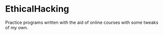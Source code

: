 # EthicalHacking
Practice programs written with the aid of online courses with some tweaks of my own.
